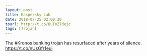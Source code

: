 ```yaml
---
layout: post
title: Kaspersky Lab
date: 2018-07-25 02:00:20
tourl: http://t.co/BuTnZTdejc
tags: [Trojan]
---
```

The #Kronos banking trojan has resurfaced after years of silence. https://t.co/nUsGfr1eui